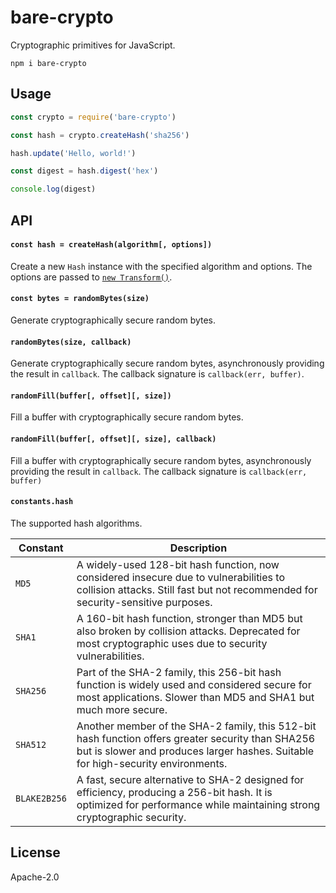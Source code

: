 # bare-crypto

Cryptographic primitives for JavaScript.

```
npm i bare-crypto
```

## Usage

```js
const crypto = require('bare-crypto')

const hash = crypto.createHash('sha256')

hash.update('Hello, world!')

const digest = hash.digest('hex')

console.log(digest)
```

## API

#### `const hash = createHash(algorithm[, options])`

Create a new `Hash` instance with the specified algorithm and options. The options are passed to [`new Transform()`](https://github.com/mafintosh/streamxts--new-streamtransformoptions).

#### `const bytes = randomBytes(size)`

Generate cryptographically secure random bytes.

#### `randomBytes(size, callback)`

Generate cryptographically secure random bytes, asynchronously providing the result in `callback`. The callback signature is `callback(err, buffer)`.

#### `randomFill(buffer[, offset][, size])`

Fill a buffer with cryptographically secure random bytes.

#### `randomFill(buffer[, offset][, size], callback)`

Fill a buffer with cryptographically secure random bytes, asynchronously providing the result in `callback`. The callback signature is `callback(err, buffer)`

#### `constants.hash`

The supported hash algorithms.

Constant | Description
--- | ---
`MD5` | A widely-used 128-bit hash function, now considered insecure due to vulnerabilities to collision attacks. Still fast but not recommended for security-sensitive purposes.
`SHA1` | A 160-bit hash function, stronger than MD5 but also broken by collision attacks. Deprecated for most cryptographic uses due to security vulnerabilities.
`SHA256` | Part of the SHA-2 family, this 256-bit hash function is widely used and considered secure for most applications. Slower than MD5 and SHA1 but much more secure.
`SHA512` | Another member of the SHA-2 family, this 512-bit hash function offers greater security than SHA256 but is slower and produces larger hashes. Suitable for high-security environments.
`BLAKE2B256` | A fast, secure alternative to SHA-2 designed for efficiency, producing a 256-bit hash. It is optimized for performance while maintaining strong cryptographic security.

## License

Apache-2.0
